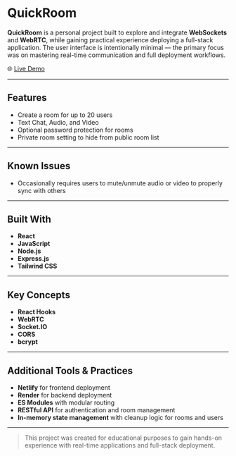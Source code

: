 # QuickRoom

**QuickRoom** is a personal project built to explore and integrate **WebSockets** and **WebRTC**, while gaining practical experience deploying a full-stack application. The user interface is intentionally minimal — the primary focus was on mastering real-time communication and full deployment workflows.

🌐 [Live Demo](https://quickroom.netlify.app/)

---

## Features

- Create a room for up to 20 users  
- Text Chat, Audio, and Video  
- Optional password protection for rooms  
- Private room setting to hide from public room list  

---

## Known Issues

- Occasionally requires users to mute/unmute audio or video to properly sync with others  

---

## **Built With**

- **React**
- **JavaScript**
- **Node.js**
- **Express.js**
- **Tailwind CSS**

---

## **Key Concepts**

- **React Hooks**
- **WebRTC**
- **Socket.IO**
- **CORS**
- **bcrypt**

---

## **Additional Tools & Practices**

- **Netlify** for frontend deployment  
- **Render** for backend deployment  
- **ES Modules** with modular routing  
- **RESTful API** for authentication and room management  
- **In-memory state management** with cleanup logic for rooms and users  

---

> This project was created for educational purposes to gain hands-on experience with real-time applications and full-stack deployment.
